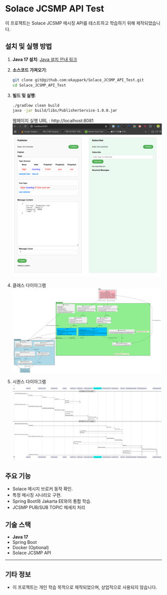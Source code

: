 # Solace JCSMP API Test

이 프로젝트는 Solace JCSMP 메시징 API를 테스트하고 학습하기 위해 제작되었습니다.

## **설치 및 실행 방법**
1. **Java 17 설치**: [Java 설치 안내 링크](https://www.oracle.com/java/technologies/javase-downloads.html)
2. **소스코드 가져오기**:
   ```bash
   git clone git@github.com:okaypark/Solace_JCSMP_API_Test.git
   cd Solace_JCSMP_API_Test
   ```
3. **빌드 및 실행**:
   ```bash
   ./gradlew clean build
   java -jar build/libs/PublisherService-1.0.0.jar
   ```
   웹페이지 실행 URL : http://localhost:8081
![JCSMP API TEST 화면](src/main/resources/images/JCSMP_API_TEST_SCREEN.png)


4. 클래스 다이아그램
   ![클래스 다이아그램](src/main/resources/images/classDiagram.svg)  


5. 시퀀스 다이아그램
   ![시퀀스 다이아그램](src/main/resources/images/secquenceDiagram.svg)




## **주요 기능**
- Solace 메시지 브로커 동작 확인.
- 특정 메시징 시나리오 구현.
- Spring Boot와 Jakarta EE와의 통합 학습.
- JCSMP PUB/SUB TOPIC 메세지 처리

## **기술 스택**
- **Java 17**
- Spring Boot
- Docker (Optional)
- Solace JCSMP API

---

## **기타 정보**
- 이 프로젝트는 개인 학습 목적으로 제작되었으며, 상업적으로 사용되지 않습니다.